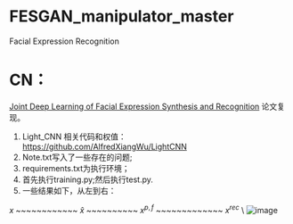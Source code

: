 # FESGAN_manipulator_master
Facial Expression Recognition
# CN：
[Joint Deep Learning of Facial Expression Synthesis and Recognition](https://ieeexplore.ieee.org/document/8943107) 论文复现。
1. Light_CNN 相关代码和权值：https://github.com/AlfredXiangWu/LightCNN
2. Note.txt写入了一些存在的问题;
3. requirements.txt为执行环境；
4. 首先执行training.py;然后执行test.py.
5. 一些结果如下，从左到右：

$`x`$ ~~~~~~~~~~~~ $`\widehat{x}`$ ~~~~~~~~~~ $`x^{p,f}`$ ~~~~~~~~~~~~~ $`x^{rec}`$ \\
![image](https://github.com/1056891520/FESGAN_manipulator_master/assets/71159747/7e3e7cd7-d1d0-4598-8d91-7151d45d6040)
